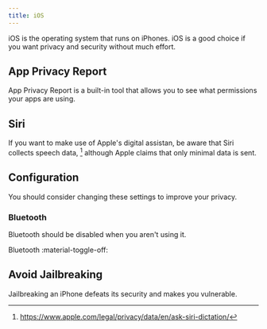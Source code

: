 ```yaml
---
title: iOS
---
```

iOS is the operating system that runs on iPhones. iOS is a good choice if you want privacy and security without much effort.

## App Privacy Report

App Privacy Report is a built-in tool that allows you to see what permissions your apps are using.

## Siri

If you want to make use of Apple's digital assistan, be aware that Siri collects speech data, [^1] although Apple claims that only minimal data is sent.

[^1]: https://www.apple.com/legal/privacy/data/en/ask-siri-dictation/

## Configuration

You should consider changing these settings to improve your privacy.

### Bluetooth

Bluetooth should be disabled when you aren't using it.

Bluetooth :material-toggle-off:

## Avoid Jailbreaking

Jailbreaking an iPhone defeats its security and makes you vulnerable.


